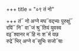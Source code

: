 +++
title = "०९ तं नो"

+++
तं᳓ नो अग्ने मघ᳓वद्भ्यः पुरुक्षुं᳓  
रयिं᳓ नि᳓ वा᳓जं श्रु᳓तियं युवस्व  
वइ᳓श्वानर म᳓हि नः श᳓र्म यछ  
रुद्रे᳓भिर् अग्ने व᳓सुभिः सजो᳓षाः